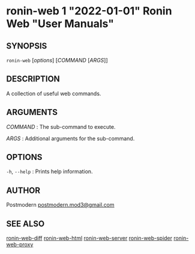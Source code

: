 # ronin-web 1 "2022-01-01" Ronin Web "User Manuals"

## SYNOPSIS

`ronin-web` [*options*] [*COMMAND* [*ARGS*]]

## DESCRIPTION

A collection of useful web commands.

## ARGUMENTS

*COMMAND*
: The sub-command to execute.

*ARGS*
: Additional arguments for the sub-command.

## OPTIONS

`-h`, `--help`
: Prints help information.

## AUTHOR

Postmodern <postmodern.mod3@gmail.com>

## SEE ALSO

[ronin-web-diff](ronin-web-diff.1.md) [ronin-web-html](ronin-web-html.1.md) [ronin-web-server](ronin-web-server.1.md) [ronin-web-spider](ronin-web-spider.1.md) [ronin-web-proxy](ronin-web-proxy.1.md)